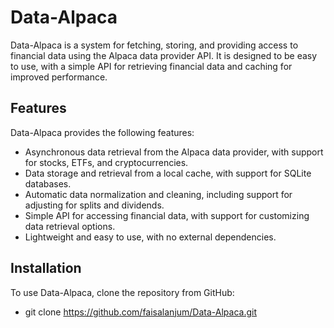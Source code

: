 # Data-Alpaca

Data-Alpaca is a system for fetching, storing, and providing access to financial data using the Alpaca data provider API. It is designed to be easy to use, with a simple API for retrieving financial data and caching for improved performance.

## Features

Data-Alpaca provides the following features:

- Asynchronous data retrieval from the Alpaca data provider, with support for stocks, ETFs, and cryptocurrencies.
- Data storage and retrieval from a local cache, with support for SQLite databases.
- Automatic data normalization and cleaning, including support for adjusting for splits and dividends.
- Simple API for accessing financial data, with support for customizing data retrieval options.
- Lightweight and easy to use, with no external dependencies.

## Installation
To use Data-Alpaca, clone the repository from GitHub:

- git clone https://github.com/faisalanjum/Data-Alpaca.git

